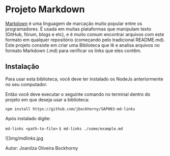 # Projeto Markdown

[Markdown](https://pt.wikipedia.org/wiki/Markdown) é uma linguagem de marcação muito popular entre os programadores. É usada em muitas plataformas que manipulam texto (GitHub, fórum, blogs e etc), e é muito comum encontrar arquivos com este formato em qualquer repositório (começando pelo tradicional README.md).
Este projeto consiste em criar uma Biblioteca que lê e analisa arquivos no formato Markdown (.md) para verificar os links que eles contêm.

## Instalação 

Para usar esta biblioteca, você deve ter instalado os NodeJs anteriormente no seu computador.

Então você deve executar o seguinte comando no terminal dentro do projeto em que deseja usar a biblioteca:

`npm install https://github.com/jbockhorny/SAP003-md-links`

Após instalado digite:

`md-links <path-to-file>`
`$ md-links ./some/example.md`

![]img/mdlinks.jpg

Autor: Joanilza Oliveira Bockhorny
